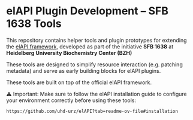# elAPI Plugin Development – SFB 1638 Tools
This repository contains helper tools and plugin prototypes for extending the [elAPI framework](https://github.com/uhd-urz/elAPI), developed as part of the initiative **SFB 1638** at **Heidelberg University Biochemistry Center (BZH)**

These tools are designed to simplify resource interaction (e.g. patching metadata) and serve as early building blocks for elAPI plugins.

These tools are built on top of the official elAPI framework.

⚠️ Important: Make sure to follow the elAPI installation guide to configure your environment correctly before using these tools:

    https://github.com/uhd-urz/elAPI?tab=readme-ov-file#installation
